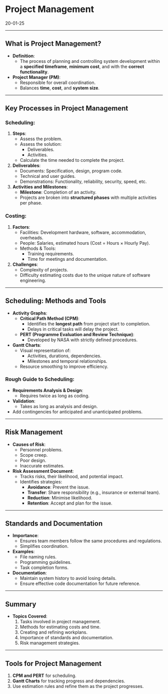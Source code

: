 # Project Management
20-01-25

---

## What is Project Management?
- **Definition**:
  - The process of planning and controlling system development within a **specified timeframe**, **minimum cost**, and with the **correct functionality**.
- **Project Manager (PM)**:
  - Responsible for overall coordination.
  - Balances **time**, **cost**, and **system size**.

---

## Key Processes in Project Management
### Scheduling:
1. **Steps**:
   - Assess the problem.
   - Assess the solution:
     - Deliverables.
     - Activities.
   - Calculate the time needed to complete the project.
2. **Deliverables**:
   - Documents: Specification, design, program code.
   - Technical and user guides.
   - Demonstrations: Functionality, reliability, security, speed, etc.
3. **Activities and Milestones**:
   - **Milestone**: Completion of an activity.
   - Projects are broken into **structured phases** with multiple activities per phase.

### Costing:
1. **Factors**:
   - Facilities: Development hardware, software, accommodation, overheads.
   - People: Salaries, estimated hours (Cost = Hours × Hourly Pay).
   - Methods & Tools:
     - Training requirements.
     - Time for meetings and documentation.
2. **Challenges**:
   - Complexity of projects.
   - Difficulty estimating costs due to the unique nature of software engineering.

---

## Scheduling: Methods and Tools
- **Activity Graphs**:
  - **Critical Path Method (CPM)**:
    - Identifies the **longest path** from project start to completion.
    - Delays in critical tasks will delay the project.
  - **PERT (Programme Evaluation and Review Technique)**:
    - Developed by NASA with strictly defined procedures.
- **Gantt Charts**:
  - Visual representation of:
    - Activities, durations, dependencies.
    - Milestones and temporal relationships.
  - Resource smoothing to improve efficiency.

### Rough Guide to Scheduling:
- **Requirements Analysis & Design**:
  - Requires twice as long as coding.
- **Validation**:
  - Takes as long as analysis and design.
- Add contingencies for anticipated and unanticipated problems.

---

## Risk Management
- **Causes of Risk**:
  - Personnel problems.
  - Scope creep.
  - Poor design.
  - Inaccurate estimates.
- **Risk Assessment Document**:
  - Tracks risks, their likelihood, and potential impact.
  - Identifies strategies:
    - **Avoidance**: Prevent the issue.
    - **Transfer**: Share responsibility (e.g., insurance or external team).
    - **Reduction**: Minimise likelihood.
    - **Retention**: Accept and plan for the issue.

---

## Standards and Documentation
- **Importance**:
  - Ensures team members follow the same procedures and regulations.
  - Simplifies coordination.
- **Examples**:
  - File naming rules.
  - Programming guidelines.
  - Task completion forms.
- **Documentation**:
  - Maintain system history to avoid losing details.
  - Ensure effective code documentation for future reference.

---

## Summary
- **Topics Covered**:
  1. Tasks involved in project management.
  2. Methods for estimating costs and time.
  3. Creating and refining workplans.
  4. Importance of standards and documentation.
  5. Risk management strategies.

---

## Tools for Project Management
1. **CPM and PERT** for scheduling.
2. **Gantt Charts** for tracking progress and dependencies.
3. Use estimation rules and refine them as the project progresses.
